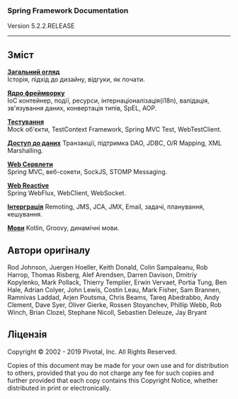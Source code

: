 ### Spring Framework Documentation
Version 5.2.2.RELEASE

---
## Зміст

**[Загальний огляд](overview/)**	
Історія, підхід до дизайну, відгуки, як почати.

**[Ядро фреймворку](core/index)**	
IoC контейнер, події, ресурси, інтернаціоналізація(i18n), валідація, зв'язування даних, конвертація типів, SpEL, AOP.

**[Тестування](testing/)**	
Mock об'єкти, TestContext Framework, Spring MVC Test, WebTestClient.

**[Доступ до даних](data-access/)**	
Транзакції, підтримка DAO, JDBC, O/R Mapping, XML Marshalling.

**[Web Сервлети](web-servlet/)**	
Spring MVC, веб-сокети, SockJS, STOMP Messaging.

**[Web Reactive](web-reactive/)**	
Spring WebFlux, WebClient, WebSocket.

**[Інтерграція](integration/)**
Remoting, JMS, JCA, JMX, Email, задачі, планування, кешування.

**[Мови](languages/)**
Kotlin, Groovy, динамічні мови.

## Автори оригіналу

Rod Johnson, Juergen Hoeller, Keith Donald, Colin Sampaleanu, Rob Harrop, Thomas Risberg, Alef Arendsen, Darren Davison, Dmitriy Kopylenko, Mark Pollack, Thierry Templier, Erwin Vervaet, Portia Tung, Ben Hale, Adrian Colyer, John Lewis, Costin Leau, Mark Fisher, Sam Brannen, Ramnivas Laddad, Arjen Poutsma, Chris Beams, Tareq Abedrabbo, Andy Clement, Dave Syer, Oliver Gierke, Rossen Stoyanchev, Phillip Webb, Rob Winch, Brian Clozel, Stephane Nicoll, Sebastien Deleuze, Jay Bryant

## Ліцензія

Copyright © 2002 - 2019 Pivotal, Inc. All Rights Reserved.

Copies of this document may be made for your own use and for distribution to others, provided that you do not charge any fee for such copies and further provided that each copy contains this Copyright Notice, whether distributed in print or electronically.
